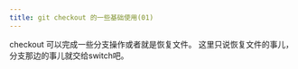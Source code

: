 ```yaml
---
title: git checkout 的一些基础使用(01)
---
```

checkout 可以完成一些分支操作或者就是恢复文件。
这里只说恢复文件的事儿，分支那边的事儿就交给switch吧。
